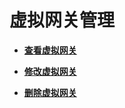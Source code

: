 # 虚拟网关管理<a name="dc_04_0300"></a>

-   **[查看虚拟网关](查看虚拟网关.md)**  

-   **[修改虚拟网关](修改虚拟网关.md)**  

-   **[删除虚拟网关](删除虚拟网关.md)**  


